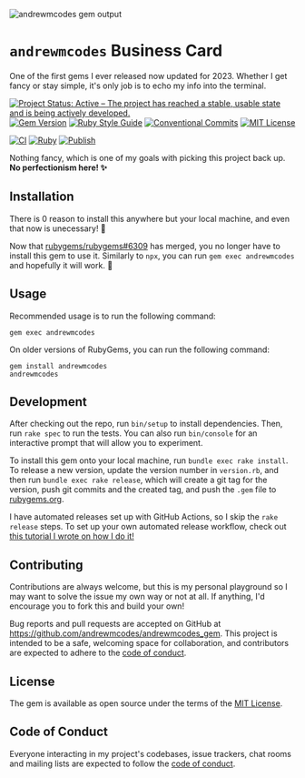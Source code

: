 ![andrewmcodes gem output](https://user-images.githubusercontent.com/18423853/228712718-769d6071-e06c-4d95-97a0-6e98089a0f56.png)

# `andrewmcodes` Business Card

One of the first gems I ever released now updated for 2023. Whether I get fancy or stay simple, it's only job is to echo my info into the terminal.

[![Project Status: Active – The project has reached a stable, usable state and is being actively developed.](https://www.repostatus.org/badges/latest/active.svg)](https://www.repostatus.org/#active)
[![Gem Version](https://badge.fury.io/rb/standard.svg)](https://rubygems.org/gems/standard)
[![Ruby Style Guide](https://img.shields.io/badge/code_style-standard-brightgreen.svg)](https://github.com/testdouble/standard)
[![Conventional Commits](https://img.shields.io/badge/Conventional%20Commits-1.0.0-yellow.svg)](https://conventionalcommits.org/)
[![MIT License](https://img.shields.io/badge/License-MIT-green.svg)](https://choosealicense.com/licenses/mit/)

[![CI](https://github.com/andrewmcodes/andrewmcodes_gem/actions/workflows/lint.yml/badge.svg)](https://github.com/andrewmcodes/andrewmcodes_gem/actions/workflows/lint.yml)
[![Ruby](https://github.com/andrewmcodes/andrewmcodes_gem/actions/workflows/test.yml/badge.svg)](https://github.com/andrewmcodes/andrewmcodes_gem/actions/workflows/test.yml)
[![Publish](https://github.com/andrewmcodes/andrewmcodes_gem/actions/workflows/publish.yml/badge.svg)](https://github.com/andrewmcodes/andrewmcodes_gem/actions/workflows/publish.yml)

Nothing fancy, which is one of my goals with picking this project back up. **No perfectionism here! ✨**

## Installation

There is 0 reason to install this anywhere but your local machine, and even that now is unecessary! 🎉

Now that [rubygems/rubygems#6309](https://github.com/rubygems/rubygems/pull/6309) has merged, you no longer have to install this gem to use it. Similarly to `npx`, you can run `gem exec andrewmcodes` and hopefully it will work. 🤞

## Usage

Recommended usage is to run the following command:

```shell
gem exec andrewmcodes
```

On older versions of RubyGems, you can run the following command:

```shell
gem install andrewmcodes
andrewmcodes
```

## Development

After checking out the repo, run `bin/setup` to install dependencies. Then, run `rake spec` to run the tests. You can also run `bin/console` for an interactive prompt that will allow you to experiment.

To install this gem onto your local machine, run `bundle exec rake install`. To release a new version, update the version number in `version.rb`, and then run `bundle exec rake release`, which will create a git tag for the version, push git commits and the created tag, and push the `.gem` file to [rubygems.org](https://rubygems.org).

I have automated releases set up with GitHub Actions, so I skip the `rake release` steps. To set up your own automated release workflow, check out [this tutorial I wrote on how I do it!](https://andrewm.codes/blog/automating-ruby-gem-releases-with-github-actions/)

## Contributing

Contributions are always welcome, but this is my personal playground so I may want to solve the issue my own way or not at all. If anything, I'd encourage you to fork this and build your own!

Bug reports and pull requests are accepted on GitHub at https://github.com/andrewmcodes/andrewmcodes_gem. This project is intended to be a safe, welcoming space for collaboration, and contributors are expected to adhere to the [code of conduct](https://github.com/andrewmcodes/andrewmcodes_gem/blob/main/CODE_OF_CONDUCT.md).

## License

The gem is available as open source under the terms of the [MIT License](https://opensource.org/licenses/MIT).

## Code of Conduct

Everyone interacting in my project's codebases, issue trackers, chat rooms and mailing lists are expected to follow the [code of conduct](https://github.com/andrewmcodes/andrewmcodes_gem/blob/main/CODE_OF_CONDUCT.md).
